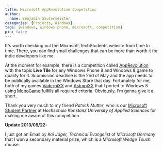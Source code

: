 ```yaml
---
title: Microsoft AppRevolution Competition
author:
  name: Benjamin Sautermeister
categories: [Projects, Windows]
tags: [windows, windows phone, microsoft, competition]
pin: false
---
```


It's worth checking out the Microsoft TechStudents website from time to time. There, you can find small challenges that can be
more than worth it for indie developers like me.

At the moment for example, there is a competition called
[AppRevolution](http://www.microsoft.com/germany/msdn/academic/windows-8/app-revolution.aspx) with the topic **Live Tile**
for any Windows Phone 8 and Windows 8 game to qualify for it. Submission deadline is the 2nd of May and the app needs to be
publically available in the Windows Store that day.
Fortunately for me, both of my games [VaderpiXX](http://apps.microsoft.com/windows/app/vaderpixx/037acc0b-fdb7-47bf-b19b-f0f99dbef24e)
and [AstropiXX](http://apps.microsoft.com/windows/app/astropixx/f392971a-19c0-4f1d-a71f-eafc193aec88) that I ported to Windows 8
using [MonoGame](https://www.monogame.net/) fulfills all required criteria. Obviously, I'm gonna give it a short.

Thank you very much to my friend _Patrick Mutter_, who is our
[Microsoft Student Partner](https://en.wikipedia.org/wiki/Microsoft_Student_Partners) at
_Hochschule Konstanz University of Applied Sciences_ for making me aware of this competition.

**Update 2013/05/22:**

I just got an Email by _Kai Jäger, Technical Evangelist_ of _Microsoft Germany_ that I won a secondary material prize,
which is a _Microsoft Wedge Touch_ mouse.